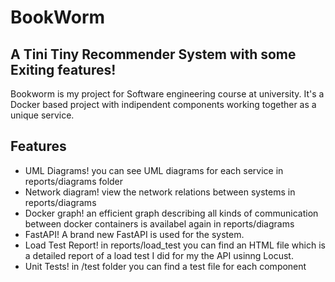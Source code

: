 # BookWorm
## A Tini Tiny Recommender System with some Exiting features!

Bookworm is my project for Software engineering course at university. It's a Docker based project with indipendent components working together as a unique service.

## Features

- UML Diagrams! you can see UML diagrams for each service in reports/diagrams folder
- Network diagram! view the network relations between systems in reports/diagrams
- Docker graph! an efficient graph describing all kinds of communication between docker containers is availabel again in  reports/diagrams
- FastAPI! A brand new FastAPI is used for the system.
- Load Test Report! in reports/load_test you can find an HTML file which is a detailed report of a load test I did for my the API usinng Locust.
- Unit Tests! in /test folder you can find a test file for each component
